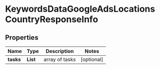 # KeywordsDataGoogleAdsLocationsCountryResponseInfo


## Properties

| Name | Type | Description | Notes |
|------------ | ------------- | ------------- | -------------|
**tasks** | **List<KeywordsDataGoogleAdsLocationsCountryTaskInfo>** | array of tasks |[optional]|